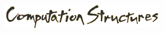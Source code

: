 <p align="center"><img src="https://github.com/computation-structures/course/blob/main/png/title.png?raw=true"/></p>

